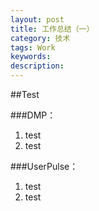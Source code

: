 ```yaml
---
layout: post
title: 工作总结（一）
category: 技术
tags: Work
keywords: 
description: 
---
```




##Test

###DMP：
1. test
2. test

###UserPulse：
1. test
2. test










